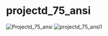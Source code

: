 # projectd_75_ansi
![Projectd_75_ansi](https://github.com/gskygithub/projectd_75_ansi/assets/106651989/409b8f66-8d2e-45a1-97c5-0d637ca214aa)
![projectd_75_ansi1](https://github.com/gskygithub/projectd_75_ansi/assets/106651989/29d10325-e5ef-41c5-b696-8b08d9d72abd)
